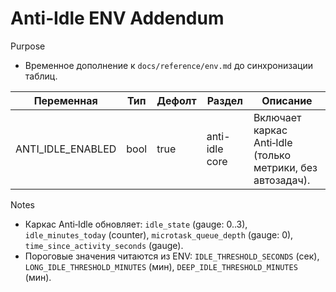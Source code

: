 <!-- neira:meta
id: NEI-20250923-env-anti-idle
intent: docs
summary: Добавлен флаг ANTI_IDLE_ENABLED и его описание (addendum к ENV).
-->

# Anti‑Idle ENV Addendum

Purpose
- Временное дополнение к `docs/reference/env.md` до синхронизации таблиц.

| Переменная | Тип | Дефолт | Раздел | Описание |
|---|---|---|---|---|
| ANTI_IDLE_ENABLED | bool | true | anti-idle core | Включает каркас Anti‑Idle (только метрики, без автозадач). |

Notes
- Каркас Anti‑Idle обновляет: `idle_state` (gauge: 0..3), `idle_minutes_today` (counter), `microtask_queue_depth` (gauge: 0), `time_since_activity_seconds` (gauge).
- Пороговые значения читаются из ENV: `IDLE_THRESHOLD_SECONDS` (сек), `LONG_IDLE_THRESHOLD_MINUTES` (мин), `DEEP_IDLE_THRESHOLD_MINUTES` (мин).
